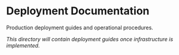 # Deployment Documentation

Production deployment guides and operational procedures.

*This directory will contain deployment guides once infrastructure is implemented.*
